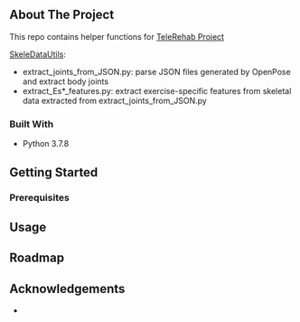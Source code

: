 

<!-- ABOUT THE PROJECT -->
## About The Project

This repo contains helper functions for [TeleRehab Project](https://github.com/claraguoguo/TeleRehab/tree/colab)

[SkeleDataUtils](SkeletalDataUtils): 
  *  extract_joints_from_JSON.py: parse JSON files generated by OpenPose and extract body joints
  *  extract_Es*_features.py: extract exercise-specific features from skeletal data extracted from extract_joints_from_JSON.py

### Built With

* Python 3.7.8


<!-- GETTING STARTED -->
## Getting Started

### Prerequisites


<!-- USAGE EXAMPLES -->
## Usage


<!-- ROADMAP -->
## Roadmap


<!-- ACKNOWLEDGEMENTS -->
## Acknowledgements

* []()

